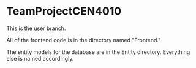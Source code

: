 # TeamProjectCEN4010

This is the user branch.

All of the frontend code is in the directory named "Frontend."

The entity models for the database are in the Entity directory. Everything else is named accordingly.
